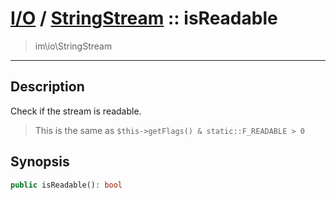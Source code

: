 # [I/O](io.md) / [StringStream](io-StringStream.md) :: isReadable
 > im\io\StringStream
____

## Description
Check if the stream is readable.

 > This is the same as `$this->getFlags() & static::F_READABLE > 0`  

## Synopsis
```php
public isReadable(): bool
```
